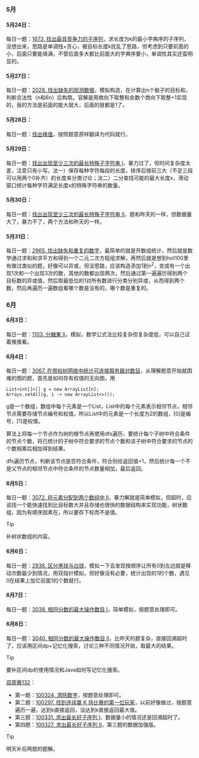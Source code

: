 ### 5月
#### 5月24日：
每日一题：[1673. 找出最具竞争力的子序列](https://leetcode.cn/problems/find-the-most-competitive-subsequence/description/)，求长度为k的最小字典序的子序列，没想出来，思路是单调栈+贪心，被目标长度k扰乱了思路，但考虑到只要前面的小，后面只要能填满，不管后面多大都比前面大的字典序要小，单调性其实还蛮明显的。

#### 5月27日：
每日一题：[2028. 找出缺失的观测数据](https://leetcode.cn/problems/find-missing-observations/description/)，模拟构造，在计算出n个骰子的目标和，判断合法性（n和6n）后构筑。官解是用商向下取整和余数个商向下取整+1实现的，我的方法是前面的能大就大，后面的就都是1了。

#### 5月28日：
每日一题：[找出峰值](https://leetcode.cn/problems/find-the-peaks/description/)，按照题意原样翻译为代码就行。
#### 5月29日：
每日一题：[找出出现至少三次的最长特殊子字符串 I](https://leetcode.cn/problems/find-longest-special-substring-that-occurs-thrice-i/description/)，暴力过了，但时间复杂度太差，注意只有小写。法一）保存每种字符每段的长度，排序后按前三大（不足三段可以用两个0补齐）的长度来分类讨论；法二）二分查找可能的最大长度x，滑动窗口统计每种字符满足长度x的特殊字符串的数量。

#### 5月30日：
每日一题：[找出出现至少三次的最长特殊子字符串 II](https://leetcode.cn/problems/find-longest-special-substring-that-occurs-thrice-ii/description/)，题和昨天的一样，但数据量大了，暴力不了，两个方法和昨天的一样。

#### 5月31日：
每日一题：[2965. 找出缺失和重复的数字](https://leetcode.cn/problems/find-missing-and-repeated-values/description/)，最简单的就是开数组统计，然后就是数学通过求和和求平方和得到一个二元二次方程组求解，再然后就是想到hot100里有做过类似的题，好像可以异或，但没思路，应该构造添加1到n<sup>2</sup>，变成有一个出现1次和一个出现3次的数，其他的数都出现两次，然后通过第一遍遍历得到两个目标数的异或值，然后取最低位的1对所有数进行分类分别异或，从而得到两个数，然后再遍历一遍数组看哪个数是没有的，哪个数是重复的。

### 6月
#### 6月3日：
每日一题：[1103. 分糖果 II](https://leetcode.cn/problems/distribute-candies-to-people/description/)，模拟，数学公式法比较复杂但复杂度低，可以自己试着推推看。

#### 6月4日：
每日一题：[3067. 在带权树网络中统计可连接服务器对数目](https://leetcode.cn/problems/count-pairs-of-connectable-servers-in-a-weighted-tree-network/description/)，从理解题意开始就困难的图的题，首先是如何存有权值的无向图，用
```
List<int[]>[] g = new ArrayList[n];
Arrays.setAll(g, i -> new ArrayList<>());
```
g是一个数组，数组中每个元素是一个List，List中的每个元素表示相邻节点，相邻节点需要存储节点编号和权值，所以List中的元素是一个长度为2的数组，\[0\]是编号，\[1\]是权值。

算法上将每一个节点作为树的根节点再使用dfs遍历，要统计每个子树中符合条件的节点个数，将已统计的子树中符合要求的节点个数和该子树中符合要求的节点的个数相乘后相加得到结果。

dfs遍历节点，判断该节点是否符合条件，符合则给返回值+1，然后统计每一个不是父节点的相邻节点中符合条件的节点数量相加，最后返回。

#### 6月5日：
每日一题：[3072. 将元素分配到两个数组中 II](https://leetcode.cn/problems/distribute-elements-into-two-arrays-ii/description/)，暴力解就是简单模拟，但超时，应该找一个能快速找到比目标数大并且存储也很快的数据结构来实现功能，树状数组，因为有顺序因素在，所以要存下标而不是值。
> [!TIP]
> 补树状数组的内容。

#### 6月6日：
每日一题：[2938. 区分黑球与白球](https://leetcode.cn/problems/separate-black-and-white-balls/description/)，模拟一下会发现按顺序让所有0到左边就是移动次数最少到情况，用双指针模拟，但好像没有必要，统计出现的1的个数，遇见0在结果上加它前面1的个数就行。

#### 6月7日：
每日一题：[3038. 相同分数的最大操作数目 I](https://leetcode.cn/problems/maximum-number-of-operations-with-the-same-score-i/description/)，简单模拟，按题意处理即可。

#### 6月8日：
每日一题：[3040. 相同分数的最大操作数目 II](https://leetcode.cn/problems/maximum-number-of-operations-with-the-same-score-ii/description/)，比昨天的题复杂，直接回溯超时了，应该用区间dp+记忆化搜索，讨论三种不同情况开始，取最大的结果。
> [!TIP]
> 要补区间dp的使用情况和Java如何写记忆化搜索。

[双周赛132](https://leetcode.cn/contest/biweekly-contest-132/)：
- 第一题：[100324. 清除数字](https://leetcode.cn/contest/biweekly-contest-132/problems/clear-digits/)，按题意处理即可。
- 第二题：[100297. 找到连续赢 K 场比赛的第一位玩家](https://leetcode.cn/contest/biweekly-contest-132/problems/find-the-first-player-to-win-k-games-in-a-row/)，以前好像做过，按题意遍历一遍，达到k直接返回，没达到k直接返回最大值。
- 第三题：[100331. 求出最长好子序列 I](https://leetcode.cn/contest/biweekly-contest-132/problems/find-the-maximum-length-of-a-good-subsequence-i/)，数据量小的情况还是回溯超时了。
- 第四题：[100327. 求出最长好子序列 II](https://leetcode.cn/contest/biweekly-contest-132/problems/find-the-maximum-length-of-a-good-subsequence-ii/)，第三题的数据加强版。
> [!TIP]
> 明天补后两题的题解。
